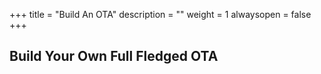 +++
title = "Build An OTA"
description = ""
weight = 1
alwaysopen = false
+++

## Build Your Own Full Fledged OTA
